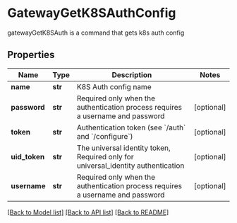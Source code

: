 # GatewayGetK8SAuthConfig

gatewayGetK8SAuth is a command that gets k8s auth config
## Properties
Name | Type | Description | Notes
------------ | ------------- | ------------- | -------------
**name** | **str** | K8S Auth config name | 
**password** | **str** | Required only when the authentication process requires a username and password | [optional] 
**token** | **str** | Authentication token (see &#x60;/auth&#x60; and &#x60;/configure&#x60;) | [optional] 
**uid_token** | **str** | The universal identity token, Required only for universal_identity authentication | [optional] 
**username** | **str** | Required only when the authentication process requires a username and password | [optional] 

[[Back to Model list]](../README.md#documentation-for-models) [[Back to API list]](../README.md#documentation-for-api-endpoints) [[Back to README]](../README.md)


